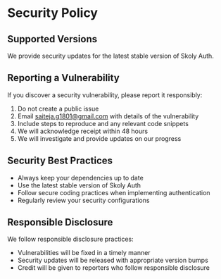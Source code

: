 # Security Policy

## Supported Versions

We provide security updates for the latest stable version of Skoly Auth.

## Reporting a Vulnerability

If you discover a security vulnerability, please report it responsibly:

1. Do not create a public issue
2. Email saiteja.g1801@gmail.com with details of the vulnerability
3. Include steps to reproduce and any relevant code snippets
4. We will acknowledge receipt within 48 hours
5. We will investigate and provide updates on our progress

## Security Best Practices

- Always keep your dependencies up to date
- Use the latest stable version of Skoly Auth
- Follow secure coding practices when implementing authentication
- Regularly review your security configurations

## Responsible Disclosure

We follow responsible disclosure practices:
- Vulnerabilities will be fixed in a timely manner
- Security updates will be released with appropriate version bumps
- Credit will be given to reporters who follow responsible disclosure
